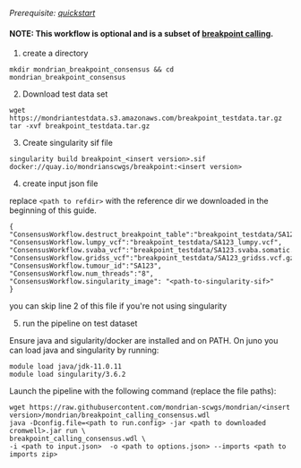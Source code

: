 
*Prerequisite: [quickstart](README.md)*


#### NOTE: This workflow is optional and is a subset of [breakpoint calling](quickstart/breakpoint_calling.md).

1. create a directory 
```
mkdir mondrian_breakpoint_consensus && cd mondrian_breakpoint_consensus
```

2. Download test data set

```
wget https://mondriantestdata.s3.amazonaws.com/breakpoint_testdata.tar.gz
tar -xvf breakpoint_testdata.tar.gz
```

3. Create singularity sif file
```
singularity build breakpoint_<insert version>.sif docker://quay.io/mondrianscwgs/breakpoint:<insert version>
```

4. create input json file

replace `<path to refdir>` with the reference dir we downloaded in the beginning of this guide.

```
{
"ConsensusWorkflow.destruct_breakpoint_table":"breakpoint_testdata/SA123_breakpoint_table.csv",
"ConsensusWorkflow.lumpy_vcf":"breakpoint_testdata/SA123_lumpy.vcf",
"ConsensusWorkflow.svaba_vcf":"breakpoint_testdata/SA123.svaba.somatic.sv.vcf.gz",
"ConsensusWorkflow.gridss_vcf":"breakpoint_testdata/SA123_gridss.vcf.gz",
"ConsensusWorkflow.tumour_id":"SA123",
"ConsensusWorkflow.num_threads":"8",
"ConsensusWorkflow.singularity_image": "<path-to-singularity-sif>"
}
```

you can skip line 2 of this file if you're not using singularity 

5. run the pipeline on test dataset

Ensure java and sigularity/docker are installed and on PATH. On juno you can load  java and singularity by running:

```
module load java/jdk-11.0.11
module load singularity/3.6.2
```

Launch the pipeline with the following command (replace the file paths):

```
wget https://raw.githubusercontent.com/mondrian-scwgs/mondrian/<insert version>/mondrian/breakpoint_calling_consensus.wdl
java -Dconfig.file=<path to run.config> -jar <path to downloaded cromwell>.jar run \
breakpoint_calling_consensus.wdl \
-i <path to input.json>  -o <path to options.json> --imports <path to imports zip>
```
